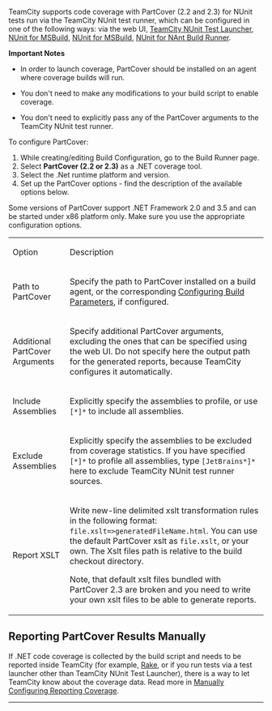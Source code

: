 [//]: # (title: PartCover)
[//]: # (auxiliary-id: PartCover)
TeamCity supports code coverage with PartCover (2.2 and 2.3) for NUnit tests run via the TeamCity NUnit test runner, which can be configured in one of the following ways: via the web UI, [TeamCity NUnit Test Launcher](teamcity-nunit-test-launcher.md), [NUnit for MSBuild](nunit-for-msbuild.md), [NUnit for MSBuild](nunit-for-msbuild.md), [NUnit for NAnt Build Runner](nunit-for-nant-build-runner.md). 


__Important Notes__
	
* In order to launch coverage, PartCover should be installed on an agent where coverage builds will run.
	
* You don't need to make any modifications to your build script to enable coverage.
	
* You don't need to explicitly pass any of the PartCover arguments to the TeamCity NUnit test runner.

To configure PartCover:

1. While creating/editing Build Configuration, go to the Build Runner page.
2. Select __PartCover (2.2 or 2.3)__ as a .NET coverage tool.
3. Select the .Net runtime platform and version. 
4. Set up the PartCover options \- find the description of the available options below.

<tip>

Some versions of PartCover support .NET Framework 2.0 and 3.5 and can be started under x86 platform only. Make sure you use the appropriate configuration options.
</tip>


<table>
<tr>


<td>

 Option


</td>


<td>

 Description


</td>
</tr>
<tr>


<td>

 Path to PartCover


</td>


<td>

 Specify the path to PartCover installed on a build agent, or the corresponding [Configuring Build Parameters](configuring-build-parameters.md), if configured.


</td>
</tr>
<tr>


<td>

 Additional PartCover Arguments


</td>


<td>

 Specify additional PartCover arguments, excluding  the ones that can be specified using the web UI. Do not specify here the output path for the generated reports, because TeamCity configures it automatically.


</td>
</tr>
<tr>


<td>

 Include Assemblies


</td>


<td>

 Explicitly specify the assemblies to profile, or use `[*]*` to include all assemblies.


</td>
</tr>
<tr>


<td>

 Exclude Assemblies


</td>


<td>

 Explicitly specify the assemblies to be excluded from coverage statistics. If you have specified `[*]*` to profile all assemblies, type `[JetBrains*]*` here to exclude TeamCity NUnit test runner sources.  


</td>
</tr>
<tr>


<td>

 Report XSLT


</td>


<td>

 Write new\-line delimited xslt transformation rules in the following format: `file.xslt=>generatedFileName.html`. You can use the default PartCover xslt as `file.xslt`, or your own. The Xslt files path is relative to the build checkout directory.


<tip>

Note, that default xslt files bundled with PartCover 2.3 are broken and you need to write your own xslt files to be able to generate reports.
</tip>


</td>
</tr>
</table>





## Reporting PartCover Results Manually


If .NET code coverage is collected by the build script and needs to be reported inside TeamCity (for example, [Rake](rake.md), or if you run tests via a test launcher other than TeamCity NUnit Test Launcher), there is a way to let TeamCity know about the coverage data. Read more in [Manually Configuring Reporting Coverage](manually-configuring-reporting-coverage.md).

__ __